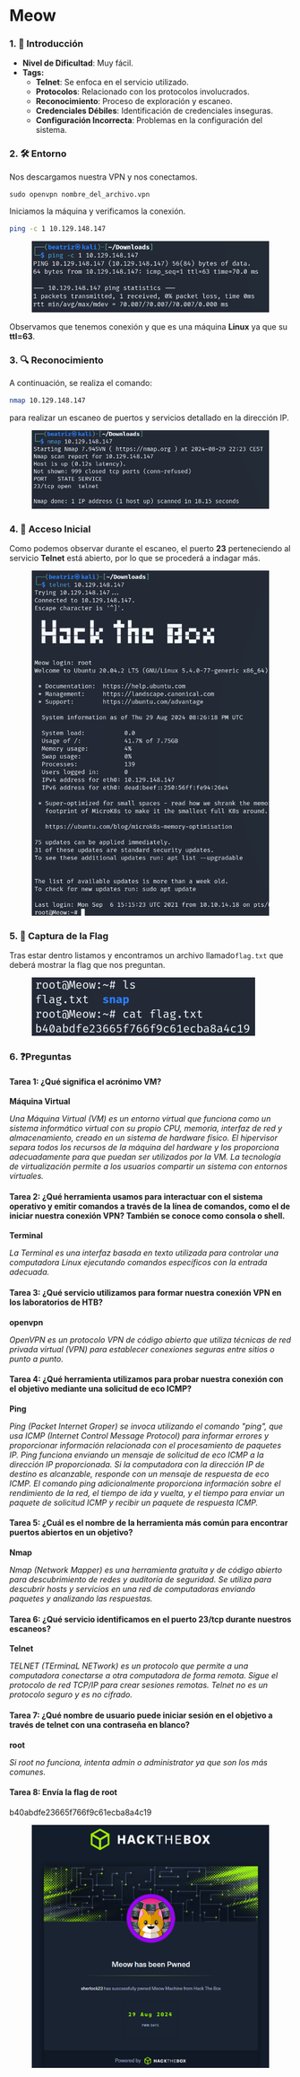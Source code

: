 # Meow

### 1. 📝 **Introducción**

* **Nivel de Dificultad**: Muy fácil.
* **Tags:**&#x20;
  * **Telnet**: Se enfoca en el servicio utilizado.
  * **Protocolos**: Relacionado con los protocolos involucrados.
  * **Reconocimiento**: Proceso de exploración y escaneo.
  * **Credenciales Débiles**: Identificación de credenciales inseguras.
  * **Configuración Incorrecta**: Problemas en la configuración del sistema.

### 2. 🛠️ **Entorno**

Nos descargamos nuestra VPN y nos conectamos.

```
sudo openvpn nombre_del_archivo.vpn
```

Iniciamos la máquina y verificamos la conexión.

```bash
ping -c 1 10.129.148.147
```

<figure><img src="../../../.gitbook/assets/image (100).png" alt=""><figcaption></figcaption></figure>

Observamos que tenemos conexión y que es una máquina **Linux** ya que su **ttl=63**.

### 3. 🔍 **Reconocimiento**

A continuación, se realiza el comando:

```bash
nmap 10.129.148.147
```

para realizar un escaneo de puertos y servicios detallado en la dirección IP.

<figure><img src="../../../.gitbook/assets/image (101).png" alt=""><figcaption></figcaption></figure>

### 4. 🚪 **Acceso Inicial**

Como podemos observar durante el escaneo, el puerto **23** perteneciendo al servicio **Telnet** está abierto, por lo que se procederá a indagar más.

<figure><img src="../../../.gitbook/assets/image (102).png" alt=""><figcaption></figcaption></figure>

### 5. 🔑 **Captura de la Flag**

Tras estar dentro listamos y encontramos un archivo llamado`flag.txt` que deberá mostrar la flag que nos preguntan.

<figure><img src="../../../.gitbook/assets/image (103).png" alt=""><figcaption></figcaption></figure>

### 6. ❓Preguntas

#### Tarea 1: ¿Qué significa el acrónimo VM?

**Máquina Virtual**

_Una Máquina Virtual (VM) es un entorno virtual que funciona como un sistema informático virtual con su propio CPU, memoria, interfaz de red y almacenamiento, creado en un sistema de hardware físico. El hipervisor separa todos los recursos de la máquina del hardware y los proporciona adecuadamente para que puedan ser utilizados por la VM. La tecnología de virtualización permite a los usuarios compartir un sistema con entornos virtuales._

#### Tarea 2: ¿Qué herramienta usamos para interactuar con el sistema operativo y emitir comandos a través de la línea de comandos, como el de iniciar nuestra conexión VPN? También se conoce como consola o shell.

**Terminal**

_La Terminal es una interfaz basada en texto utilizada para controlar una computadora Linux ejecutando comandos específicos con la entrada adecuada._

#### Tarea 3: ¿Qué servicio utilizamos para formar nuestra conexión VPN en los laboratorios de HTB?

**openvpn**

_OpenVPN es un protocolo VPN de código abierto que utiliza técnicas de red privada virtual (VPN) para establecer conexiones seguras entre sitios o punto a punto._

#### Tarea 4: ¿Qué herramienta utilizamos para probar nuestra conexión con el objetivo mediante una solicitud de eco ICMP?

**Ping**

_Ping (Packet Internet Groper) se invoca utilizando el comando "ping", que usa ICMP (Internet Control Message Protocol) para informar errores y proporcionar información relacionada con el procesamiento de paquetes IP. Ping funciona enviando un mensaje de solicitud de eco ICMP a la dirección IP proporcionada. Si la computadora con la dirección IP de destino es alcanzable, responde con un mensaje de respuesta de eco ICMP. El comando ping adicionalmente proporciona información sobre el rendimiento de la red, el tiempo de ida y vuelta, y el tiempo para enviar un paquete de solicitud ICMP y recibir un paquete de respuesta ICMP._

#### Tarea 5: ¿Cuál es el nombre de la herramienta más común para encontrar puertos abiertos en un objetivo?

**Nmap**

_Nmap (Network Mapper) es una herramienta gratuita y de código abierto para descubrimiento de redes y auditoría de seguridad. Se utiliza para descubrir hosts y servicios en una red de computadoras enviando paquetes y analizando las respuestas._

#### Tarea 6: ¿Qué servicio identificamos en el puerto 23/tcp durante nuestros escaneos?

**Telnet**

_TELNET (TErminaL NETwork) es un protocolo que permite a una computadora conectarse a otra computadora de forma remota. Sigue el protocolo de red TCP/IP para crear sesiones remotas. Telnet no es un protocolo seguro y es no cifrado._

#### Tarea 7: ¿Qué nombre de usuario puede iniciar sesión en el objetivo a través de telnet con una contraseña en blanco?

**root**

_Si root no funciona, intenta admin o administrator ya que son los más comunes._

#### Tarea 8: Envía la flag de root

b40abdfe23665f766f9c61ecba8a4c19

<figure><img src="../../../.gitbook/assets/image (104).png" alt=""><figcaption></figcaption></figure>
